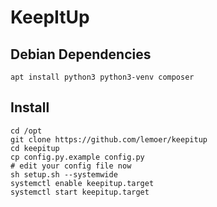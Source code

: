 # KeepItUp

## Debian Dependencies

``` shell
apt install python3 python3-venv composer
```

## Install

``` shell
cd /opt
git clone https://github.com/lemoer/keepitup
cd keepitup
cp config.py.example config.py
# edit your config file now
sh setup.sh --systemwide
systemctl enable keepitup.target
systemctl start keepitup.target
```
